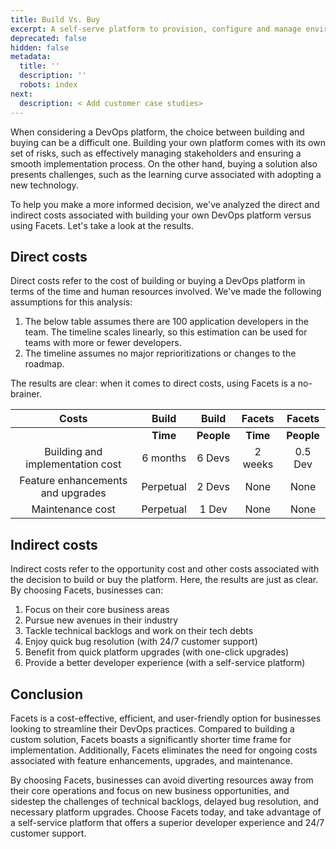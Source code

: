 ```yaml
---
title: Build Vs. Buy
excerpt: A self-serve platform to provision, configure and manage environments
deprecated: false
hidden: false
metadata:
  title: ''
  description: ''
  robots: index
next:
  description: < Add customer case studies>
---
```

When considering a DevOps platform, the choice between building and buying can be a difficult one. Building your own platform comes with its own set of risks, such as effectively managing stakeholders and ensuring a smooth implementation process. On the other hand, buying a solution also presents challenges, such as the learning curve associated with adopting a new technology.

To help you make a more informed decision, we've analyzed the direct and indirect costs associated with building your own DevOps platform versus using Facets. Let's take a look at the results.

## Direct costs

Direct costs refer to the cost of building or buying a DevOps platform in terms of the time and human resources involved. We've made the following assumptions for this analysis:

1. The below table assumes there are 100 application developers in the team. The timeline scales linearly, so this estimation can be used for teams with more or fewer developers.
2. The timeline assumes no major reprioritizations or changes to the roadmap.

The results are clear: when it comes to direct costs, using Facets is a no-brainer.

|               Costs               | **Build** |  **Build** | **Facets** | **Facets** |
| :-------------------------------: | :-------: | :--------: | :--------: | :--------: |
|                                   |  **Time** | **People** |  **Time**  | **People** |
|  Building and implementation cost |  6 months |   6 Devs   |   2 weeks  |   0.5 Dev  |
| Feature enhancements and upgrades | Perpetual |   2 Devs   |    None    |    None    |
|          Maintenance cost         | Perpetual |    1 Dev   |    None    |    None    |

## Indirect costs



Indirect costs refer to the opportunity cost and other costs associated with the decision to build or buy the platform. Here, the results are just as clear. By choosing Facets, businesses can:

1. Focus on their core business areas
2. Pursue new avenues in their industry
3. Tackle technical backlogs and work on their tech debts
4. Enjoy quick bug resolution (with 24/7 customer support)
5. Benefit from quick platform upgrades (with one-click upgrades)
6. Provide a better developer experience (with a self-service platform)

## Conclusion

Facets is a cost-effective, efficient, and user-friendly option for businesses looking to streamline their DevOps practices. Compared to building a custom solution, Facets boasts a significantly shorter time frame for implementation. Additionally, Facets eliminates the need for ongoing costs associated with feature enhancements, upgrades, and maintenance. 

By choosing Facets, businesses can avoid diverting resources away from their core operations and focus on new business opportunities, and sidestep the challenges of technical backlogs, delayed bug resolution, and necessary platform upgrades. Choose Facets today, and take advantage of a self-service platform that offers a superior developer experience and 24/7 customer support.